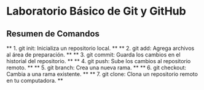# Laboratorio Básico de Git y GitHub

## Resumen de Comandos

** 1. git init: Inicializa un repositorio local. **
** 2. git add: Agrega archivos al área de preparación. **
** 3. git commit: Guarda los cambios en el historial del repositorio. **
** 4. git push: Sube los cambios al repositorio remoto. **
** 5. git branch: Crea una nueva rama. **
** 6. git checkout: Cambia a una rama existente. **
** 7. git clone: Clona un repositorio remoto en tu computadora. **
